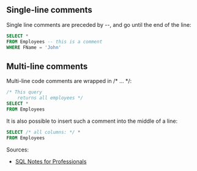## Single-line comments
Single line comments are preceded by --, and go until the end of the line:
```sql
SELECT *
FROM Employees -- this is a comment
WHERE FName = 'John'
```

## Multi-line comments
Multi-line code comments are wrapped in /* ... */:
```sql
/* This query
    returns all employees */
SELECT *
FROM Employees
```
It is also possible to insert such a comment into the middle of a line:
```sql
SELECT /* all columns: */ *
FROM Employees
```

Sources:
* [SQL Notes for Professionals](https://goalkicker.com/SQLBook)
